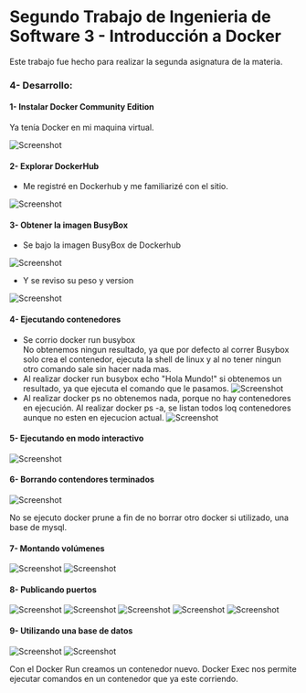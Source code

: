 # Segundo Trabajo de Ingenieria de Software 3 - Introducción a Docker

Este trabajo fue hecho para realizar la segunda asignatura de la materia.

### 4- Desarrollo:

#### 1- Instalar Docker Community Edition

Ya tenía Docker en mi maquina virtual. 

![Screenshot](Imagenes/imagen1.png)


#### 2- Explorar DockerHub
  - Me registré en Dockerhub y me familiarizé con el sitio.
  
  ![Screenshot](Imagenes/imagen2.png)
  

#### 3- Obtener la imagen BusyBox
  - Se bajo la imagen BusyBox de Dockerhub
  
  ![Screenshot](Imagenes/imagen3.png)
  
  - Y se reviso su peso y version
  
  ![Screenshot](Imagenes/imagen4.png)

#### 4- Ejecutando contenedores
  - Se corrio docker run busybox  
  No obtenemos ningun resultado, ya que por defecto al correr Busybox solo crea el contenedor, ejecuta la shell de linux y al no tener ningun otro comando sale sin hacer nada mas. 
  - Al realizar docker run busybox echo "Hola Mundo!" si obtenemos un resultado, ya que ejecuta el comando que le pasamos.
  ![Screenshot](Imagenes/imagen6.png)
  - Al realizar docker ps no obtenemos nada, porque no hay contenedores en ejecución. Al realizar docker ps -a, se listan todos loq contenedores aunque no esten en ejecucion actual.
  ![Screenshot](Imagenes/imagen7.png)
  

#### 5- Ejecutando en modo interactivo
  ![Screenshot](Imagenes/imagen8.png)

#### 6- Borrando contendores terminados
  ![Screenshot](Imagenes/imagen9.png)
  
  No se ejecuto docker prune a fin de no borrar otro docker si utilizado, una base de mysql.

#### 7- Montando volúmenes

 ![Screenshot](Imagenes/imagen10.png)
 ![Screenshot](Imagenes/imagen11.png)
 
 
#### 8- Publicando puertos

 ![Screenshot](Imagenes/imagen12.png)
 ![Screenshot](Imagenes/imagen13.png)
 ![Screenshot](Imagenes/imagen14.png)
 ![Screenshot](Imagenes/imagen15.png)
 ![Screenshot](Imagenes/imagen16.png)
 
#### 9- Utilizando una base de datos
 ![Screenshot](Imagenes/imagen17.png)
 ![Screenshot](Imagenes/imagen18.png)
 
 Con el Docker Run creamos un contenedor nuevo. Docker Exec nos permite ejecutar comandos en un contenedor que ya este corriendo.